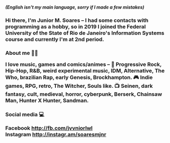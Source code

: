 ##### *<p>(English isn't my main language, sorry if I made a few mistakes)</p>*
### Hi there, I'm Junior M. Soares – I had some contacts with programming as a hobby, so in 2019 I joined the Federal University of the State of Rio de Janeiro's Information Systems course and currently I'm at 2nd period.
### About me 🧝🏼 <p> I love music, games and comics/animes – 🎵 Progressive Rock, Hip-Hop, R&B, weird experimental music, IDM, Alternative, The Who, brazilian Rap, early Genesis, Brockhampton. 🎮 Indie games, RPG, retro, The Witcher, Souls like. 📺 Seinen, dark fantasy, cult, medieval, horror, cyberpunk, Berserk, Chainsaw Man, Hunter X Hunter, Sandman. </p>
### Social media 💻 <p> Facebook http://fb.com/jvvniorlwl <br> Instagram http://instagr.am/soaresmjnr </p>

<!--
**jrmsrs/jrmsrs** is a ✨ _special_ ✨ repository because its `README.md` (this file) appears on your GitHub profile.

Here are some ideas to get you started:

- 🔭 I’m currently working on ...
- 🌱 I’m currently learning ...
- 👯 I’m looking to collaborate on ...
- 🤔 I’m looking for help with ...
- 💬 Ask me about ...
- 📫 How to reach me: ...
- 😄 Pronouns: ...
- ⚡ Fun fact: ...
-->
